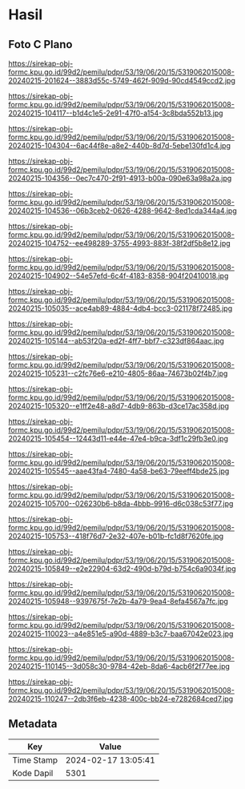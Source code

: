 # Hasil

## Foto C Plano

https://sirekap-obj-formc.kpu.go.id/99d2/pemilu/pdpr/53/19/06/20/15/5319062015008-20240215-201624--3883d55c-5749-462f-909d-90cd4549ccd2.jpg

https://sirekap-obj-formc.kpu.go.id/99d2/pemilu/pdpr/53/19/06/20/15/5319062015008-20240215-104117--b1d4c1e5-2e91-47f0-a154-3c8bda552b13.jpg

https://sirekap-obj-formc.kpu.go.id/99d2/pemilu/pdpr/53/19/06/20/15/5319062015008-20240215-104304--6ac44f8e-a8e2-440b-8d7d-5ebe130fd1c4.jpg

https://sirekap-obj-formc.kpu.go.id/99d2/pemilu/pdpr/53/19/06/20/15/5319062015008-20240215-104356--0ec7c470-2f91-4913-b00a-090e63a98a2a.jpg

https://sirekap-obj-formc.kpu.go.id/99d2/pemilu/pdpr/53/19/06/20/15/5319062015008-20240215-104536--06b3ceb2-0626-4288-9642-8ed1cda344a4.jpg

https://sirekap-obj-formc.kpu.go.id/99d2/pemilu/pdpr/53/19/06/20/15/5319062015008-20240215-104752--ee498289-3755-4993-883f-38f2df5b8e12.jpg

https://sirekap-obj-formc.kpu.go.id/99d2/pemilu/pdpr/53/19/06/20/15/5319062015008-20240215-104902--54e57efd-6c4f-4183-8358-904f20410018.jpg

https://sirekap-obj-formc.kpu.go.id/99d2/pemilu/pdpr/53/19/06/20/15/5319062015008-20240215-105035--ace4ab89-4884-4db4-bcc3-021178f72485.jpg

https://sirekap-obj-formc.kpu.go.id/99d2/pemilu/pdpr/53/19/06/20/15/5319062015008-20240215-105144--ab53f20a-ed2f-4ff7-bbf7-c323df864aac.jpg

https://sirekap-obj-formc.kpu.go.id/99d2/pemilu/pdpr/53/19/06/20/15/5319062015008-20240215-105231--c2fc76e6-e210-4805-86aa-74673b02f4b7.jpg

https://sirekap-obj-formc.kpu.go.id/99d2/pemilu/pdpr/53/19/06/20/15/5319062015008-20240215-105320--e1ff2e48-a8d7-4db9-863b-d3ce17ac358d.jpg

https://sirekap-obj-formc.kpu.go.id/99d2/pemilu/pdpr/53/19/06/20/15/5319062015008-20240215-105454--12443d11-e44e-47e4-b9ca-3df1c29fb3e0.jpg

https://sirekap-obj-formc.kpu.go.id/99d2/pemilu/pdpr/53/19/06/20/15/5319062015008-20240215-105545--aae43fa4-7480-4a58-be63-79eeff4bde25.jpg

https://sirekap-obj-formc.kpu.go.id/99d2/pemilu/pdpr/53/19/06/20/15/5319062015008-20240215-105700--026230b6-b8da-4bbb-9916-d6c038c53f77.jpg

https://sirekap-obj-formc.kpu.go.id/99d2/pemilu/pdpr/53/19/06/20/15/5319062015008-20240215-105753--418f76d7-2e32-407e-b01b-fc1d8f7620fe.jpg

https://sirekap-obj-formc.kpu.go.id/99d2/pemilu/pdpr/53/19/06/20/15/5319062015008-20240215-105849--e2e22904-63d2-490d-b79d-b754c6a9034f.jpg

https://sirekap-obj-formc.kpu.go.id/99d2/pemilu/pdpr/53/19/06/20/15/5319062015008-20240215-105948--9397675f-7e2b-4a79-9ea4-8efa4567a7fc.jpg

https://sirekap-obj-formc.kpu.go.id/99d2/pemilu/pdpr/53/19/06/20/15/5319062015008-20240215-110023--a4e851e5-a90d-4889-b3c7-baa67042e023.jpg

https://sirekap-obj-formc.kpu.go.id/99d2/pemilu/pdpr/53/19/06/20/15/5319062015008-20240215-110145--3d058c30-9784-42eb-8da6-4acb6f2f77ee.jpg

https://sirekap-obj-formc.kpu.go.id/99d2/pemilu/pdpr/53/19/06/20/15/5319062015008-20240215-110247--2db3f6eb-4238-400c-bb24-e7282684ced7.jpg


## Metadata

| Key        | Value               |
| ---------- | ------------------- |
| Time Stamp | 2024-02-17 13:05:41 |
| Kode Dapil | 5301                |



